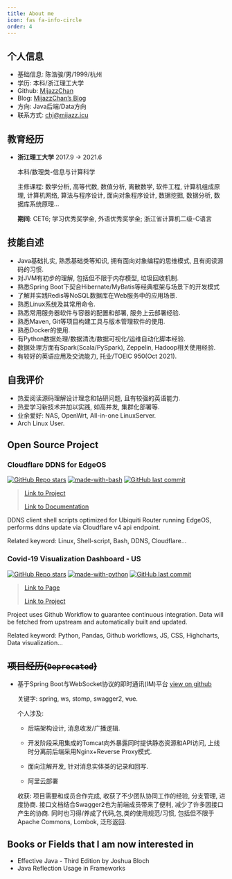 ```yaml
---
title: About me
icon: fas fa-info-circle
order: 4
---
```


## 个人信息

+ 基础信息: 陈浩骏/男/1999/杭州
+ 学历: 本科/浙江理工大学
+ Github: [MijazzChan](https://github.com/MijazzChan)
+ Blog: [MijazzChan’s Blog](https://mijazz.icu/)
+ 方向: Java后端/Data方向
+ 联系方式: [chj@mijazz.icu](mailto:chj@mijazz.icu)

## 教育经历
+ **浙江理工大学** 		2017.9 -> 2021.6  

  本科/数理类-信息与计算科学

  主修课程: 数学分析, 高等代数, 数值分析, 离散数学, 软件工程, 计算机组成原理, 计算机网络, 算法与程序设计, 面向对象程序设计, 数据挖掘, 数据分析, 数据库系统原理...

  **期间**: CET6; 学习优秀奖学金, 外语优秀奖学金; 浙江省计算机二级-C语言  

## 技能自述

+ Java基础扎实, 熟悉基础类等知识, 拥有面向对象编程的思维模式, 且有阅读源码的习惯.
+ 对JVM有初步的理解, 包括但不限于内存模型, 垃圾回收机制.
+ 熟悉Spring Boot下契合Hibernate/MyBatis等经典框架与场景下的开发模式
+ 了解并实践Redis等NoSQL数据库在Web服务中的应用场景.
+ 熟悉Linux系统及其常用命令.
+ 熟悉常用服务器软件与容器的配置和部署, 服务上云部署经验.
+ 熟悉Maven, Git等项目构建工具与版本管理软件的使用.
+ 熟悉Docker的使用.
+ 有Python数据处理/数据清洗/数据可视化/运维自动化脚本经验.
+ 数据处理方面有Spark(Scala/PySpark), Zeppelin, Hadoop相关使用经验.
+ 有较好的英语应用及交流能力, 托业/TOEIC 950(Oct 2021).

## 自我评价

+ 热爱阅读源码理解设计理念和钻研问题, 且有较强的英语能力.
+ 热爱学习新技术并加以实践, 如高并发, 集群化部署等.
+ 业余爱好: NAS, OpenWrt, All-in-one LinuxServer.
+ Arch Linux User.

## Open Source Project

### Cloudflare DDNS for EdgeOS

<p><a href="https://github.com/MijazzChan/cloudflare-ddns-edgeos" title="" class="img-link" style="display: inline-block !important;"><img data-src="https://img.shields.io/github/stars/MijazzChan/cloudflare-ddns-edgeos?color=blue&label=stars&logo=github&style=flat-square" alt="GitHub Repo stars" src="https://img.shields.io/github/stars/MijazzChan/cloudflare-ddns-edgeos?color=blue&label=stars&logo=github&style=flat-square"></a> <a href="javascript:void(0)" title="" class="img-link" style="display: inline-block !important;"><img data-src="https://img.shields.io/badge/Made%20with-Bash-1f425f.svg?style=flat-square" alt="made-with-bash" src="https://img.shields.io/badge/Made%20with-Bash-1f425f.svg?style=flat-square"></a> <a href="https://github.com/MijazzChan/cloudflare-ddns-edgeos" title="" class="img-link" style="display: inline-block !important;"><img data-src="https://img.shields.io/github/last-commit/MijazzChan/cloudflare-ddns-edgeos?style=flat-square" alt="GitHub last commit" src="https://img.shields.io/github/last-commit/MijazzChan/cloudflare-ddns-edgeos?style=flat-square"></a></p>

> [Link to Project](https://github.com/MijazzChan/cloudflare-ddns-edgeos)
>
> [Link to Documentation](https://mijazz.icu/posts/2022-03-02-documentation-for-cloudflare-ddns-edgeos.md)

DDNS client shell scripts optimized for Ubiquiti Router running EdgeOS, performs ddns update via Cloudflare v4 api endpoint.

Related keyword: Linux, Shell-script, Bash, DDNS, Cloudflare...

### Covid-19 Visualization Dashboard - US

<p><a href="https://github.com/MijazzChan/covid-19-visualization" title="" class="img-link" style="display: inline-block !important;"><img data-src="https://img.shields.io/github/stars/MijazzChan/covid-19-visualization?color=blue&label=stars&logo=github&style=flat-square" alt="GitHub Repo stars" src="https://img.shields.io/github/stars/MijazzChan/covid-19-visualization?color=blue&label=stars&logo=github&style=flat-square"></a> <a href="javascript:void(0)" title="" class="img-link" style="display: inline-block !important;"><img data-src="https://img.shields.io/badge/Made%20with-Python-1f425f.svg?style=flat-square" alt="made-with-python" src="https://img.shields.io/badge/Made%20with-Python-1f425f.svg?style=flat-square"></a> <a href="https://github.com/MijazzChan/covid-19-visualization" title="" class="img-link" style="display: inline-block !important;"><img data-src="https://img.shields.io/github/last-commit/MijazzChan/covid-19-visualization?style=flat-square" alt="GitHub last commit" src="https://img.shields.io/github/last-commit/MijazzChan/covid-19-visualization?style=flat-square"></a></p>

> [Link to Page](https://wear-a-mask.mijazz.icu/) 
>
> [Link to Project](https://github.com/MijazzChan/covid-19-visualization)

Project uses Github Workflow to guarantee continuous integration. Data will be fetched from upstream and automatically built and updated.

Related keyword: Python, Pandas, Github workflows, JS, CSS, Highcharts, Data visualization... 

## ~~项目经历(`Deprecated`)~~

+ 基于Spring Boot与WebSocket协议的即时通讯(IM)平台 [view on github](https://github.com/MijazzChan/spring-websocket-chat)

  关键字: spring, ws, stomp, swagger2, ~~vue~~.

  个人涉及:

  - 后端架构设计, 消息收发/广播逻辑.

  - 开发阶段采用集成的Tomcat向外暴露同时提供静态资源和API访问, 上线时分离前后端采用Nginx+Reverse Proxy模式.
  - 面向注解开发, 针对消息实体类的记录和回写.
  - 阿里云部署

  收获: 项目需要和成员合作完成, 收获了不少团队协同工作的经验, 分支管理, 进度协商. 接口文档结合Swagger2也为前端成员带来了便利, 减少了许多因接口产生的协商. 同时也习得/养成了代码,包,类的使用规范/习惯, 包括但不限于Apache Commons, Lombok, 泛形返回.

## Books or Fields that I am now interested in

+ Effective Java - Third Edition by Joshua Bloch
+ Java Reflection Usage in Frameworks
